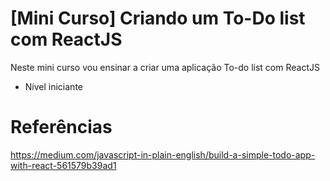 # [Mini Curso] Criando um To-Do list com ReactJS

Neste mini curso vou ensinar a criar uma aplicação To-do list com ReactJS

* Nível iniciante

# Referências

https://medium.com/javascript-in-plain-english/build-a-simple-todo-app-with-react-561579b39ad1